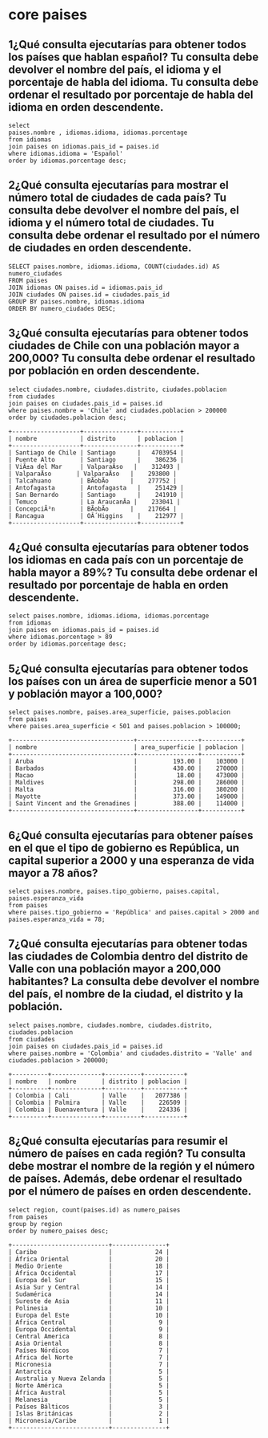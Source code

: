 # core paises

## 1¿Qué consulta ejecutarías para obtener todos los países que hablan español? Tu consulta debe devolver el nombre del país, el idioma y el porcentaje de habla del idioma.  Tu consulta debe ordenar el resultado por porcentaje de habla del idioma en orden descendente. 
```
select 
paises.nombre , idiomas.idioma, idiomas.porcentage
from idiomas
join paises on idiomas.pais_id = paises.id
where idiomas.idioma = 'Español'
order by idiomas.porcentage desc; 
```

## 2¿Qué consulta ejecutarías para mostrar el número total de ciudades de cada país?  Tu consulta debe devolver el nombre del país, el idioma y el número total de ciudades. Tu consulta debe ordenar el resultado por el número de ciudades en orden descendente.

```
SELECT paises.nombre, idiomas.idioma, COUNT(ciudades.id) AS numero_ciudades
FROM paises
JOIN idiomas ON paises.id = idiomas.pais_id
JOIN ciudades ON paises.id = ciudades.pais_id
GROUP BY paises.nombre, idiomas.idioma
ORDER BY numero_ciudades DESC;
```

## 3¿Qué consulta ejecutarías para obtener todos ciudades de Chile con una población mayor a 200,000? Tu consulta debe ordenar el resultado por población en orden descendente.
```
select ciudades.nombre, ciudades.distrito, ciudades.poblacion
from ciudades
join paises on ciudades.pais_id = paises.id
where paises.nombre = 'Chile' and ciudades.poblacion > 200000
order by ciudades.poblacion desc;

+-------------------+---------------+-----------+
| nombre            | distrito      | poblacion |
+-------------------+---------------+-----------+
| Santiago de Chile | Santiago      |   4703954 |
| Puente Alto       | Santiago      |    386236 |
| ViÃ±a del Mar     | ValparaÃ­so   |    312493 |
| ValparaÃ­so       | ValparaÃ­so   |    293800 |
| Talcahuano        | BÃ­obÃ­o      |    277752 |
| Antofagasta       | Antofagasta   |    251429 |
| San Bernardo      | Santiago      |    241910 |
| Temuco            | La AraucanÃ­a |    233041 |
| ConcepciÃ³n       | BÃ­obÃ­o      |    217664 |
| Rancagua          | OÂ´Higgins    |    212977 |
+-------------------+---------------+-----------+
```

## 4¿Qué consulta ejecutarías para obtener todos los idiomas en cada país con un porcentaje de habla mayor a 89%? Tu consulta debe ordenar el resultado por porcentaje de habla en orden descendente. 
```
select paises.nombre, idiomas.idioma, idiomas.porcentage
from idiomas
join paises on idiomas.pais_id = paises.id
where idiomas.porcentage > 89
order by idiomas.porcentage desc;
```

## 5¿Qué consulta ejecutarías para obtener todos los países con un área de superficie menor a 501 y población mayor a 100,000?
```
select paises.nombre, paises.area_superficie, paises.poblacion
from paises
where paises.area_superficie < 501 and paises.poblacion > 100000;

+----------------------------------+-----------------+-----------+
| nombre                           | area_superficie | poblacion |
+----------------------------------+-----------------+-----------+
| Aruba                            |          193.00 |    103000 |
| Barbados                         |          430.00 |    270000 |
| Macao                            |           18.00 |    473000 |
| Maldives                         |          298.00 |    286000 |
| Malta                            |          316.00 |    380200 |
| Mayotte                          |          373.00 |    149000 |
| Saint Vincent and the Grenadines |          388.00 |    114000 |
+----------------------------------+-----------------+-----------+

```
## 6¿Qué consulta ejecutarías para obtener países en el que el tipo de gobierno es República, un capital superior a 2000 y una esperanza de vida mayor a 78 años? 
```
select paises.nombre, paises.tipo_gobierno, paises.capital, paises.esperanza_vida
from paises
where paises.tipo_gobierno = 'República' and paises.capital > 2000 and paises.esperanza_vida = 78;
```

## 7¿Qué consulta ejecutarías para obtener todas las ciudades de Colombia dentro del distrito de Valle con una población mayor a 200,000 habitantes?  La consulta debe devolver el nombre del país, el nombre de la ciudad, el distrito y la población. 
```
select paises.nombre, ciudades.nombre, ciudades.distrito, ciudades.poblacion
from ciudades
join paises on ciudades.pais_id = paises.id
where paises.nombre = 'Colombia' and ciudades.distrito = 'Valle' and ciudades.poblacion > 200000;

+----------+--------------+----------+-----------+
| nombre   | nombre       | distrito | poblacion |
+----------+--------------+----------+-----------+
| Colombia | Cali         | Valle    |   2077386 |
| Colombia | Palmira      | Valle    |    226509 |
| Colombia | Buenaventura | Valle    |    224336 |
+----------+--------------+----------+-----------+
```

## 8¿Qué consulta ejecutarías para resumir el número de países en cada región? Tu consulta debe mostrar el nombre de la región y el número de países. Además, debe ordenar el resultado por el número de países en orden descendente.

```
select region, count(paises.id) as numero_paises
from paises
group by region
order by numero_paises desc;

+---------------------------+---------------+
| Caribe                    |            24 |
| África Oriental           |            20 |
| Medio Oriente             |            18 |
| África Occidental         |            17 |
| Europa del Sur            |            15 |
| Asia Sur y Central        |            14 |
| Sudamérica                |            14 |
| Sureste de Asia           |            11 |
| Polinesia                 |            10 |
| Europa del Este           |            10 |
| Africa Central            |             9 |
| Europa Occidental         |             9 |
| Central America           |             8 |
| Asia Oriental             |             8 |
| Países Nórdicos           |             7 |
| Africa del Norte          |             7 |
| Micronesia                |             7 |
| Antarctica                |             5 |
| Australia y Nueva Zelanda |             5 |
| Norte América             |             5 |
| África Austral            |             5 |
| Melanesia                 |             5 |
| Países Bálticos           |             3 |
| Islas Británicas          |             2 |
| Micronesia/Caribe         |             1 |
+---------------------------+---------------+
```